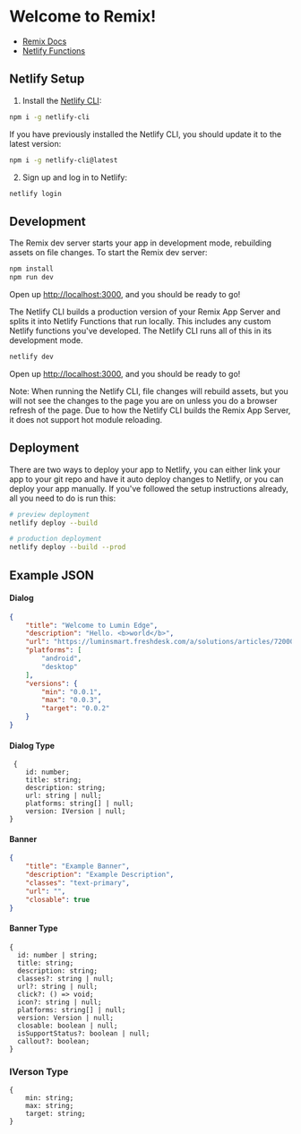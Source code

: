 # Welcome to Remix!

- [Remix Docs](https://remix.run/docs)
- [Netlify Functions](https://www.netlify.com/products/functions/)

## Netlify Setup

1. Install the [Netlify CLI](https://www.netlify.com/products/dev/):

```sh
npm i -g netlify-cli
```

If you have previously installed the Netlify CLI, you should update it to the latest version:

```sh
npm i -g netlify-cli@latest
```

2. Sign up and log in to Netlify:

```sh
netlify login
```



## Development

The Remix dev server starts your app in development mode, rebuilding assets on file changes. To start the Remix dev server:

```sh
npm install
npm run dev
```

Open up [http://localhost:3000](http://localhost:3000), and you should be ready to go!

The Netlify CLI builds a production version of your Remix App Server and splits it into Netlify Functions that run locally. This includes any custom Netlify functions you've developed. The Netlify CLI runs all of this in its development mode.

```sh
netlify dev
```

Open up [http://localhost:3000](http://localhost:3000), and you should be ready to go!

Note: When running the Netlify CLI, file changes will rebuild assets, but you will not see the changes to the page you are on unless you do a browser refresh of the page. Due to how the Netlify CLI builds the Remix App Server, it does not support hot module reloading.

## Deployment

There are two ways to deploy your app to Netlify, you can either link your app to your git repo and have it auto deploy changes to Netlify, or you can deploy your app manually. If you've followed the setup instructions already, all you need to do is run this:

```sh
# preview deployment
netlify deploy --build

# production deployment
netlify deploy --build --prod
```


## Example JSON 

#### Dialog
```JSON
{
    "title": "Welcome to Lumin Edge",
    "description": "Hello. <b>world</b>",
    "url": "https://luminsmart.freshdesk.com/a/solutions/articles/72000551186",
    "platforms": [
        "android",
        "desktop"
    ],
    "versions": {
        "min": "0.0.1",
        "max": "0.0.3",
        "target": "0.0.2"
    }
}
```
#### Dialog Type
```JS
 {
    id: number;
    title: string;
    description: string;
    url: string | null;
    platforms: string[] | null;
    version: IVersion | null;
}
```


#### Banner

```JSON
{
    "title": "Example Banner",
    "description": "Example Description",
    "classes": "text-primary",
    "url": "",
    "closable": true
}
```

#### Banner Type
```JS
{
  id: number | string;
  title: string;
  description: string;
  classes?: string | null;
  url?: string | null;
  click?: () => void;
  icon?: string | null;
  platforms: string[] | null;
  version: Version | null;
  closable: boolean | null;
  isSupportStatus?: boolean | null;
  callout?: boolean;
}
```


### IVerson Type 
```JS
{
    min: string;
    max: string;
    target: string;
}
```
